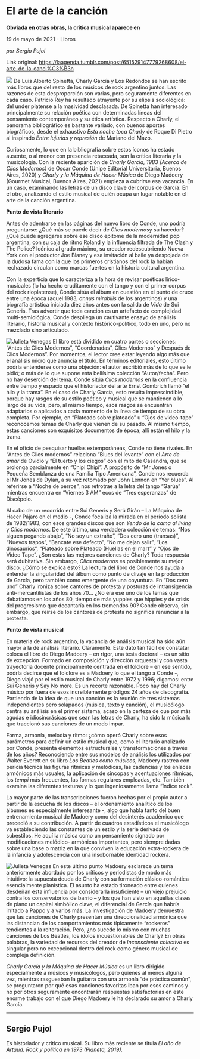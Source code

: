 # El arte de la canción

**Obviada en otras obras, la crítica musical aparece en**

19 de mayo de 2021 - Libros

_por Sergio Pujol_

Link original: https://laagenda.tumblr.com/post/651529147779268608/el-arte-de-la-canci%C3%B3n

![](https://64.media.tumblr.com/d0bb043278724920147d278aa9961c38/b01ea8778168e36b-4a/s500x750/9fa3e6f66e752577929e57fd459534f6616884d1.jpg)
De Luis Alberto Spinetta, Charly García y Los Redondos se han escrito más libros que del resto de los músicos de rock argentino juntos. Las razones de esta desproporción son varias, pero seguramente diferentes en cada caso. Patricio Rey ha resultado atrayente por su elipsis sociológica: del under platense a la masividad desclasada. De Spinetta han interesado principalmente su relación poética con determinadas líneas del pensamiento contemporáneo y su ética artística. Respecto a Charly, el panorama bibliográfico es bastante variado, con buenos aportes biográficos, desde el exhaustivo *Esta noche toca Charly* de Roque Di Pietro al inspirado *Entre lujurias y represión* de Mariano del Mazo.

Curiosamente, lo que en la bibliografía sobre estos íconos ha estado ausente, o al menor con presencia retaceada, son la crítica literaria y la musicología. Con la reciente aparición de *Charly Garcia, 1983 (Acerca de Clics Modernos)* de Oscar Conde (Unipe Editorial Universitaria, Buenos Aires, 2020) y *Charly y la Máquina de Hacer Música* de Diego Madoery (Gourmet Musical, Buenos Aires, 2021) empieza a cubrirse esa vacancia. En un caso, examinando las letras de un disco clave del corpus de García. En el otro, analizando el estilo musical de quién ocupa un lugar notable en el arte de la canción argentina.

**Punto de vista literario**

 Antes de adentrarse en las páginas del nuevo libro de Conde, uno podría preguntarse: ¿Qué más se puede decir de *Clics modernos*y su hacedor? ¿Qué puede agregarse sobre ese disco epitome de la modernidad pop argentina, con su caja de ritmo Roland y la influencia filtrada de The Clash y The Police? Icónico al grado máximo, su creador redescubriendo Nueva York con el productor Joe Blaney y esa invitación al baile ya despojada de la dudosa fama con la que los primeros cristianos del rock la habían rechazado circulan como marcas fuertes en la historia cultural argentina. 

 Con la experticia que lo caracteriza a la hora de revisar poéticas lírico-musicales (lo ha hecho eruditamente con el tango y con el primer corpus del rock rioplatense), Conde sitúa el álbum en cuestión en el punto de cruce entre una época (aquel 1983, *annus mirabilis* de los argentinos) y una biografía artística iniciada diez años antes con la salida de *Vida* de Sui Generis. Tras advertir que toda canción es un artefacto de complejidad multi-semiológica, Conde despliega un cautivante ensayo de análisis literario, historia musical y contexto histórico-político, todo en uno, pero no mezclado sino articulado. 

![Julieta Venegas](https://64.media.tumblr.com/f9a3370409dfd38512f413313463ba0f/b01ea8778168e36b-fc/s250x400/1bdfa40b0f6ac14efae194e05c3d9c100663b1c3.jpg) El libro está dividido en cuatro partes o secciones: “Antes de Clics Modernos”, “Coordenadas”, Clics Modernos” y Después de Clics Modernos”. Por momentos, el lector cree estar leyendo algo más que el análisis micro que anuncia el título. En términos editoriales, esto último podría entenderse como una objeción: el autor escribió más de lo que se le pidió; o más de lo que supone esta bellísima colección “Autor/fecha”. Pero no hay deserción del tema. Conde sitúa *Clics modernos* en la confluencia entre tiempo y espacio que el historiador del arte Ernst Gombrich llamó “el hilo y la trama”. En el caso de Charly García, esto resulta imprescindible, porque hay rasgos de su estilo poético y musical que se mantienen a lo largo de su vida, pero, al mismo tiempo, esos rasgos se encuentran adaptarlos o aplicados a cada momento de la línea de tiempo de su obra completa. Por ejemplo, en “Plateado sobre plateado” u “Ojos de video-tape” reconocemos temas de Charly que vienen de su pasado. Al mismo tiempo, estas canciones son exquisitos documentos de época; allí están el hilo y la trama.  

 En el oficio de pesquisar huellas extemporáneas, Conde no tiene rivales. En “Antes de Clics modernos” relaciona “Blues del levante” con el *Arte de amar* de Ovidio y “El tuerto y los ciegos” con el mito de Casandra, que se prolonga parcialmente en “Chipi Chipi”. A propósito de “Mr Jones o Pequeña Semblanza de una Familia Tipo Americana”, Conde nos recuerda el Mr Jones de Dylan, a su vez retomado por John Lennon en “Yer blues”. Al referirse a “Noche de perros”, nos retrotrae a la letra del tango “Garúa” mientras encuentra en “Viernes 3 AM” ecos de “Tres esperanzas” de Discépolo.

 Al cabo de un recorrido entre Sui Generis y Serú Girán – La Máquina de Hacer Pájaro en el medio -, Conde focaliza la mirada en el período solista de 1982/1983, con esos grandes discos que son *Yendo de la cama al living* y *Clics modernos*. De este último, una verdadera colección de temas: “Nos siguen pegando abajo”, “No soy un extraño”, “Dos cero uno (transas)”, “Nuevos trapos”, “Bancate ese defecto”, “No me dejan salir”, “Los dinosaurios”, “Plateado sobre Plateado (Huellas en el mar)” y “Ojos de Video Tape”. ¿Son estas las mejores canciones de Charly? Toda respuesta será dubitativa. Sin embargo, *Clics modernos* es posiblemente su mejor disco. ¿Cómo se explica esto? La lectura del libro de Conde nos ayuda a entender la singularidad del álbum como punto de clivaje en la producción de García, pero también como emergente de una coyuntura. En “Dos cero uno” Charly ironiza sobre cantores de protesta y posturas de intransigencia anti-mercantilistas de los años 70… ¿No era ese uno de los temas que debatíamos en los años 80, tiempo de más yuppies que hippies y de crisis del progresismo que decantaría en los tremendos 90? Conde observa, sin embargo, que reírse de los cantores de protesta no significa renunciar a la protesta. 

**Punto de vista musical**

En materia de rock argentino, la vacancia de análisis musical ha sido aún mayor a la de análisis literario. Claramente. Este dato tan fácil de constatar coloca el libro de Diego Madoery – en rigor, una tesis doctoral – es un sitio de excepción. Formado en composición y dirección orquestal y con vasta trayectoria docente principalmente centrada en el folclore – en ese sentido, podría decirse que el folclore es a Madoery lo que el tango a Conde -, Diego viajó por el estilo musical de Charly entre 1972 y 1996; digamos: entre Sui Generis y Say No more. Es un recorte razonable. Poco hay del Charly músico por fuera de esos increíblemente pródigos 24 años de discografía. Partiendo de la idea de que una canción es la reunión de tres sistemas independientes pero solapados (música, texto y canción), el musicólogo centra su análisis en el primer sistema, acaso en la certeza de que por más agudas e idiosincrásicas que sean las letras de Charly, ha sido la música lo que traccionó sus canciones de un modo impar.

Forma, armonía, melodía y ritmo: ¿cómo operó Charly sobre esos parámetros para definir un estilo musical que, como el literario analizado por Conde, presenta elementos estructurales y transformaciones a través de los años? Reconociendo entre sus modelos de análisis los utilizados por Walter Everett en su libro *Los Beatles como músicos*, Madoery rastrea con pericia técnica las figuras rítmicas y melódicas, las cadencias y los enlaces armónicos más usuales, la aplicación de síncopas y acentuaciones rítmicas,  los *tempi* más frecuentes, las formas regulares empleadas, etc. También examina las diferentes texturas y lo que ingeniosamente llama “índice rock”. 

La mayor parte de las transcripciones fueron hechas por el propio autor a partir de la escucha de los discos – el ordenamiento analítico de los álbumes es especialmente interesante -, algo que habla tanto del buen entrenamiento musical de Madoery como del desinterés académico que precedió a su contribución. A partir de cuadros estadísticos el musicólogo va estableciendo las constantes de un estilo y la serie derivada de subestilos. He aquí la música como un pensamiento signado por modificaciones melódico- armónicas importantes, pero siempre dadas sobre una base o matriz en la que conviven la educación extra-rockera de la infancia y adolescencia con una insobornable identidad rockera.

![Julieta Venegas](https://64.media.tumblr.com/d8961425e406ffb9ec6ba5c0c36faa23/b01ea8778168e36b-28/s250x400/2f294f88aa67fbef497aef1bd63a2cbf2135cc38.jpg) En este último punto Madoery esclarece un tema anteriormente abordado por los críticos y periodistas de modo más intuitivo: la supuesta deuda de Charly con su formación clásico-romántica esencialmente pianística. El asunto ha estado tironeado entre quienes desdeñan esta influencia por considerarla insuficiente – un viejo prejuicio contra los conservatorios de barrio – y los que han visto en aquellas clases de piano un capital simbólico clave, el diferencial de García que habría irritado a Pappo y a varios más. La investigación de Madoery demuestra que las canciones de Charly presentan una direccionalidad armónica que las distancian de los comportamientos más típicamente “rockeros” tendientes a la reiteración. Pero, ¿no sucede lo mismo con muchas canciones de Los Beatles, los ídolos incuestionables de Charly? En otras palabras, la variedad de recursos del creador de *Inconsciente colectivo* es singular pero no excepcional dentro del rock como género musical de compleja definición.

*Charly García y la Máquina de Hacer Música* es un libro dirigido especialmente a músicos y musicólogos, pero quienes al menos alguna vez, mientras rasgueaban la guitarra con una armonía “de práctica común”, se preguntaron por qué esas canciones favoritas iban por esos caminos y no por otros seguramente encontrarán respuestas satisfactorias en este enorme trabajo con el que Diego Madoery le ha declarado su amor a Charly García.



---

 Sergio Pujol
-------------

 Es historiador y crítico musical. Su libro más reciente se titula *El año de Artaud. Rock y política en 1973* *(Planeta, 2019).*

